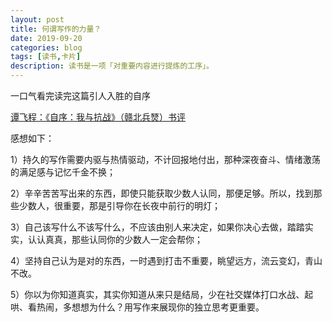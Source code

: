 ```yaml
---
layout: post
title: 何谓写作的力量？
date: 2019-09-20
categories: blog
tags: [读书,卡片]
description: 读书是一项「对重要内容进行提炼的工序」。
---
```



一口气看完读完这篇引人入胜的自序

[谭飞程：《自序：我与抗战》（赣北兵燹）书评](https://book.douban.com/review/10352508/)

感想如下：

1）持久的写作需要内驱与热情驱动，不计回报地付出，那种深夜奋斗、情绪激荡的满足感与记忆千金不换；

2）辛辛苦苦写出来的东西，即使只能获取少数人认同，那便足够。所以，找到那些少数人，很重要，那是引导你在长夜中前行的明灯；

3）自己该写什么不该写什么，不应该由别人来决定，如果你决心去做，踏踏实实，认认真真，那些认同你的少数人一定会帮你；

4）坚持自己认为是对的东西，一时遇到打击不重要，眺望远方，流云变幻，青山不改。

5）你以为你知道真实，其实你知道从来只是结局，少在社交媒体打口水战、起哄、看热闹，多想想为什么？用写作来展现你的独立思考更重要。